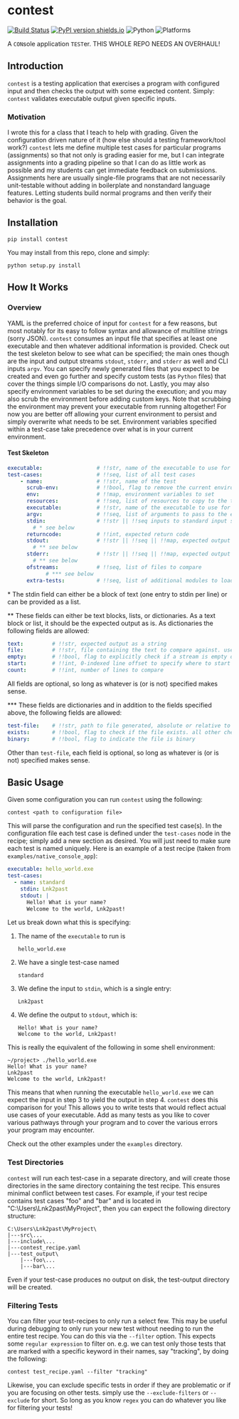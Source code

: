 # contest

[![Build Status](https://github.com/Lnk2past/contest/workflows/Build/badge.svg)](https://github.com/Lnk2past/contest/actions)
[![PyPI version shields.io](https://img.shields.io/pypi/v/contest.svg)](https://pypi.python.org/pypi/contest/)
![Python](https://img.shields.io/badge/python-3.9%20%7C%203.10%20%7C%203.11%20%7C%203.12-red)
![Platforms](https://img.shields.io/badge/platform-windows%20%7C%20mac%20%7C%20linux-yellow)

A `CON`sole application `TEST`er. THIS WHOLE REPO NEEDS AN OVERHAUL!

## Introduction

`contest` is a testing application that exercises a program with configured input and then checks the output with some expected content. Simply: `contest` validates executable output given specific inputs.

### Motivation

I wrote this for a class that I teach to help with grading. Given the configuration driven nature of it (how else should a testing framework/tool work?) `contest` lets me define multiple test cases for particular programs (assignments) so that not only is grading easier for me, but I can integrate assignments into a grading pipeline so that I can do as little work as possible and my students can get immediate feedback on submissions. Assignments here are usually single-file programs that are not necessarily unit-testable without adding in boilerplate and nonstandard language features. Letting students build normal programs and then verify their behavior is the goal.

## Installation

```shell
pip install contest
```

You may install from this repo, clone and simply:

```shell
python setup.py install
```

## How It Works

### Overview

YAML is the preferred choice of input for `contest` for a few reasons, but most notably for its easy to follow syntax and allowance of multiline strings (sorry JSON). `contest` consumes an input file that specifies at least one executable and then whatever additional information is provided. Check out the test skeleton below to see what can be specified; the main ones though are the input and output streams `stdout`, `stderr`, and `stderr` as well and CLI inputs `argv`. You can specify newly generated files that you expect to be created and even go further and specify custom tests (as `Python` files) that cover the things simple I/O comparisons do not. Lastly, you may also specify environment variables to be set during the execution; and you may also scrub the environment before adding custom keys. Note that scrubbing the environment may prevent your executable from running altogether! For now you are better off allowing your current environment to persist and simply overwrite what needs to be set. Environment variables specified within a test-case take precedence over what is in your current environment.

#### Test Skeleton

```yaml
executable:                 # !!str, name of the executable to use for all tests
test-cases:                 # !!seq, list of all test cases
    - name:                 # !!str, name of the test
      scrub-env:            # !!bool, flag to remove the current environment
      env:                  # !!map, environment variables to set
      resources:            # !!seq, list of resources to copy to the test directory, need to provide a src and dst
      executable:           # !!str, name of the executable to use for this test case only
      argv:                 # !!seq, list of arguments to pass to the executable
      stdin:                # !!str || !!seq inputs to standard input stream
        # * see below
      returncode:           # !!int, expected return code
      stdout:               # !!str || !!seq || !!map, expected output in standard output stream
        # ** see below
      stderr:               # !!str || !!seq || !!map, expected output in standard error stream
        # ** see below
      ofstreams:            # !!seq, list of files to compare
            # *** see below
      extra-tests:          # !!seq, list of additional modules to load for additional tests
```

\* The stdin field can either be a block of text (one entry to stdin per line) or can be provided as a list.

\*\* These fields can either be text blocks, lists, or dictionaries. As a text block or list, it should be the expected output as is. As dictionaries the following fields are allowed:

```yaml
text:         # !!str, expected output as a string
file:         # !!str, file containing the text to compare against. useful for keeping the size of these files small if desired
empty:        # !!bool, flag to explicitly check if a stream is empty or nonempty. all other checks are ignored
start:        # !!int, 0-indexed line offset to specify where to start comparisons
count:        # !!int, number of lines to compare
```

All fields are optional, so long as whatever is (or is not) specified makes sense.

\*\*\* These fields are dictionaries and in addition to the fields specified above, the following fields are allowed:

```yaml
test-file:    # !!str, path to file generated, absolute or relative to the executable
exists:       # !!bool, flag to check if the file exists. all other checks are ignored
binary:       # !!bool, flag to indicate the file is binary
```

Other than `test-file`, each field is optional, so long as whatever is (or is not) specified makes sense.

## Basic Usage

Given some configuration you can run `contest` using the following:

```shell
contest <path to configuration file>
```

This will parse the configuration and run the specified test case(s). In the configuration file each test case is defined under the `test-cases` node in the recipe; simply add a new section as desired. You will just need to make sure each test is named uniquely. Here is an example of a test recipe (taken from `examples/native_console_app`):

```yaml
executable: hello_world.exe
test-cases:
  - name: standard
    stdin: Lnk2past
    stdout: |
      Hello! What is your name?
      Welcome to the world, Lnk2past!
```

Let us break down what this is specifying:

1. The name of the `executable` to run is

    ```text
    hello_world.exe
    ```

2. We have a single test-case named

    ```text
    standard
    ```

3. We define the input to `stdin`, which is a single entry:

    ```text
    Lnk2past
    ```

4. We define the output to `stdout`, which is:

    ```text
    Hello! What is your name?
    Welcome to the world, Lnk2past!
    ```

This is really the equivalent of the following in some shell environment:

```shell
~/project> ./hello_world.exe
Hello! What is your name?
Lnk2past
Welcome to the world, Lnk2past!
```

This means that when running the executable `hello_world.exe` we can expect the input in step 3 to yield the output in step 4. `contest` does this comparison for you! This allows you to write tests that would reflect actual use cases of your executable. Add as many tests as you like to cover various pathways through your program and to cover the various errors your program may encounter.

Check out the other examples under the `examples` directory.

### Test Directories

`contest` will run each test-case in a separate directory, and will create those directories in the same directory containing the test recipe. This ensures minimal conflict between test cases. For example, if your test recipe contains test cases "foo" and "bar" and is located in "C:\Users\Lnk2past\MyProject", then you can expect the following directory structure:

```text
C:\Users\Lnk2past\MyProject\
|---src\...
|---include\...
|---contest_recipe.yaml
|---test_output\
    |---foo\...
    |---bar\...
```

Even if your test-case produces no output on disk, the test-output directory will be created.

### Filtering Tests

You can filter your test-recipes to only run a select few. This may be useful during debugging to only run your new test without needing to run the entire test recipe. You can do this via the `--filter` option. This expects some `regular expression` to filter on. e.g. we can test only those tests that are marked with a specific keyword in their names, say "tracking", by doing the following:

```shell
contest test_recipe.yaml --filter "tracking"
```

Likewise, you can exclude specific tests in order if they are problematic or if you are focusing on other tests. simply use the `--exclude-filters` or `--exclude` for short. So long as you know `regex` you can do whatever you like for filtering your tests!
